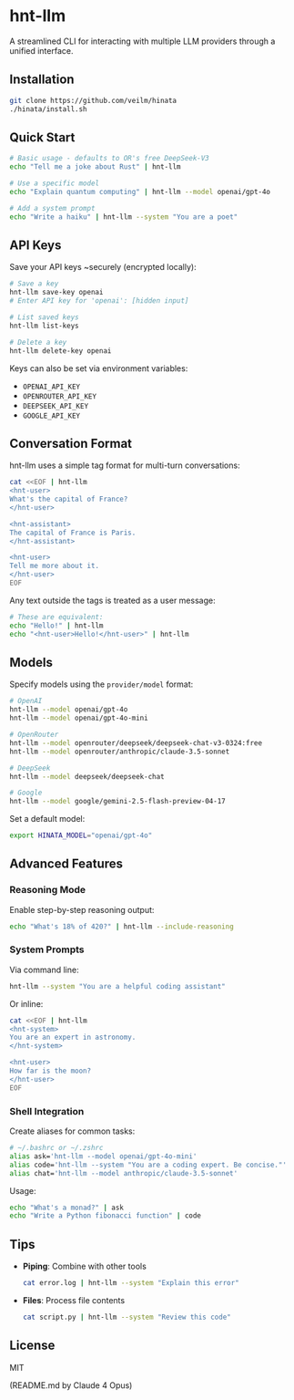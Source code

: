 # hnt-llm

A streamlined CLI for interacting with multiple LLM providers through a unified interface.

## Installation
```sh
git clone https://github.com/veilm/hinata
./hinata/install.sh
```

## Quick Start

```sh
# Basic usage - defaults to OR's free DeepSeek-V3
echo "Tell me a joke about Rust" | hnt-llm

# Use a specific model
echo "Explain quantum computing" | hnt-llm --model openai/gpt-4o

# Add a system prompt
echo "Write a haiku" | hnt-llm --system "You are a poet"
```

## API Keys

Save your API keys ~securely (encrypted locally):

```sh
# Save a key
hnt-llm save-key openai
# Enter API key for 'openai': [hidden input]

# List saved keys
hnt-llm list-keys

# Delete a key
hnt-llm delete-key openai
```

Keys can also be set via environment variables:
- `OPENAI_API_KEY`
- `OPENROUTER_API_KEY`
- `DEEPSEEK_API_KEY`
- `GOOGLE_API_KEY`

## Conversation Format

hnt-llm uses a simple tag format for multi-turn conversations:

```sh
cat <<EOF | hnt-llm
<hnt-user>
What's the capital of France?
</hnt-user>

<hnt-assistant>
The capital of France is Paris.
</hnt-assistant>

<hnt-user>
Tell me more about it.
</hnt-user>
EOF
```

Any text outside the tags is treated as a user message:

```sh
# These are equivalent:
echo "Hello!" | hnt-llm
echo "<hnt-user>Hello!</hnt-user>" | hnt-llm
```

## Models

Specify models using the `provider/model` format:

```sh
# OpenAI
hnt-llm --model openai/gpt-4o
hnt-llm --model openai/gpt-4o-mini

# OpenRouter
hnt-llm --model openrouter/deepseek/deepseek-chat-v3-0324:free
hnt-llm --model openrouter/anthropic/claude-3.5-sonnet

# DeepSeek
hnt-llm --model deepseek/deepseek-chat

# Google
hnt-llm --model google/gemini-2.5-flash-preview-04-17
```

Set a default model:
```sh
export HINATA_MODEL="openai/gpt-4o"
```

## Advanced Features

### Reasoning Mode

Enable step-by-step reasoning output:

```sh
echo "What's 18% of 420?" | hnt-llm --include-reasoning
```

### System Prompts

Via command line:
```sh
hnt-llm --system "You are a helpful coding assistant"
```

Or inline:
```sh
cat <<EOF | hnt-llm
<hnt-system>
You are an expert in astronomy.
</hnt-system>

<hnt-user>
How far is the moon?
</hnt-user>
EOF
```

### Shell Integration

Create aliases for common tasks:

```sh
# ~/.bashrc or ~/.zshrc
alias ask='hnt-llm --model openai/gpt-4o-mini'
alias code='hnt-llm --system "You are a coding expert. Be concise."'
alias chat='hnt-llm --model anthropic/claude-3.5-sonnet'
```

Usage:
```sh
echo "What's a monad?" | ask
echo "Write a Python fibonacci function" | code
```

## Tips

- **Piping**: Combine with other tools
  ```sh
  cat error.log | hnt-llm --system "Explain this error"
  ```

- **Files**: Process file contents
  ```sh
  cat script.py | hnt-llm --system "Review this code"
  ```

## License
MIT

(README.md by Claude 4 Opus)
